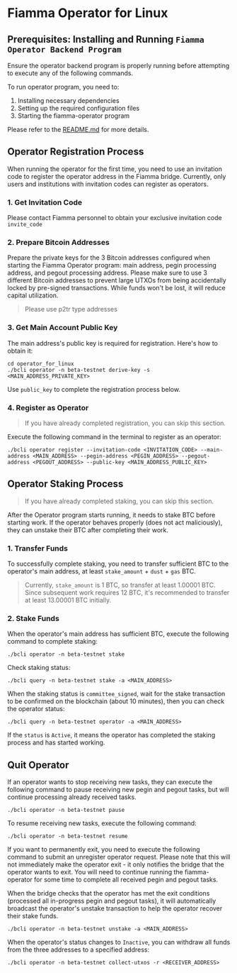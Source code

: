 # Fiamma Operator for Linux

## Prerequisites: Installing and Running `Fiamma Operator Backend Program`

Ensure the operator backend program is properly running before attempting to execute any of the following commands.

To run operator program, you need to:
1. Installing necessary dependencies
2. Setting up the required configuration files
3. Starting the fiamma-operator program

Please refer to the [README.md](./README.md) for more details.


## Operator Registration Process

When running the operator for the first time, you need to use an invitation code to register the operator address in the Fiamma bridge. Currently, only users and institutions with invitation codes can register as operators.

### 1. Get Invitation Code

Please contact Fiamma personnel to obtain your exclusive invitation code `invite_code`

### 2. Prepare Bitcoin Addresses

Prepare the private keys for the 3 Bitcoin addresses configured when starting the Fiamma Operator program: main address, pegin processing address, and pegout processing address. Please make sure to use 3 different Bitcoin addresses to prevent large UTXOs from being accidentally locked by pre-signed transactions. While funds won't be lost, it will reduce capital utilization.

> Please use p2tr type addresses

### 3. Get Main Account Public Key

The main address's public key is required for registration. Here's how to obtain it:

```
cd operator_for_linux
./bcli operator -n beta-testnet derive-key -s <MAIN_ADDRESS_PRIVATE_KEY>
```
Use `public_key` to complete the registration process below.

### 4. Register as Operator

> If you have already completed registration, you can skip this section.

Execute the following command in the terminal to register as an operator:

```
./bcli operator register --invitation-code <INVITATION_CODE> --main-address <MAIN_ADDRESS> --pegin-address <PEGIN_ADDRESS> --pegout-address <PEGOUT_ADDRESS> --public-key <MAIN_ADDRESS_PUBLIC_KEY>
```

## Operator Staking Process

> If you have already completed staking, you can skip this section.

After the Operator program starts running, it needs to stake BTC before starting work. If the operator behaves properly (does not act maliciously), they can unstake their BTC after completing their work.

### 1. Transfer Funds
To successfully complete staking, you need to transfer sufficient BTC to the operator's main address, at least `stake_amount` + `dust` + `gas` BTC.

> Currently, `stake_amount` is 1 BTC, so transfer at least 1.00001 BTC. Since subsequent work requires 12 BTC, it's recommended to transfer at least 13.00001 BTC initially.

### 2. Stake Funds

When the operator's main address has sufficient BTC, execute the following command to complete staking:

```
./bcli operator -n beta-testnet stake
```

Check staking status:

```
./bcli query -n beta-testnet stake -a <MAIN_ADDRESS>
```

When the staking status is `committee_signed`, wait for the stake transaction to be confirmed on the blockchain (about 10 minutes), then you can check the operator status:

```
./bcli query -n beta-testnet operator -a <MAIN_ADDRESS>
```

If the `status` is `Active`, it means the operator has completed the staking process and has started working.

## Quit Operator

If an operator wants to stop receiving new tasks, they can execute the following command to pause receiving new pegin and pegout tasks, but will continue processing already received tasks.

```
./bcli operator -n beta-testnet pause
```

To resume receiving new tasks, execute the following command:

```
./bcli operator -n beta-testnet resume
```

If you want to permanently exit, you need to execute the following command to submit an unregister operator request. Please note that this will not immediately make the operator exit - it only notifies the bridge that the operator wants to exit. You will need to continue running the fiamma-operator for some time to complete all received pegin and pegout tasks.

When the bridge checks that the operator has met the exit conditions (processed all in-progress pegin and pegout tasks), it will automatically broadcast the operator's unstake transaction to help the operator recover their stake funds.

```
./bcli operator -n beta-testnet unstake -a <MAIN_ADDRESS>
```

When the operator's status changes to `Inactive`, you can withdraw all funds from the three addresses to a specified address:

```
./bcli operator -n beta-testnet collect-utxos -r <RECEIVER_ADDRESS>
```

